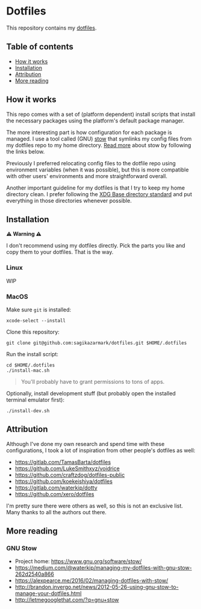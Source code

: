 # Dotfiles

This repository contains my [dotfiles](https://wiki.archlinux.org/index.php/Dotfiles).


## Table of contents

- [How it works](#how-it-works)
- [Installation](#installation)
- [Attribution](#attribution)
- [More reading](#more-reading)


## How it works

This repo comes with a set of (platform dependent) install scripts that install the necessary packages using the platform's default package manager.

The more interesting part is how configuration for each package is managed. I use a tool called (GNU) [stow](https://www.gnu.org/software/stow/) that symlinks my config files from my dotfiles repo to my home directory. [Read more](#gnu-stow) about stow by following the links below.

Previously I preferred relocating config files to the dotfile repo using environment variables (when it was possible), but this is more compatible with other users' environments and more straightforward overall.

Another important guideline for my dotfiles is that I try to keep my home directory clean. I prefer following the [XDG Base directory standard](https://wiki.archlinux.org/index.php/XDG_Base_Directory) and put everything in those directories whenever possible.


## Installation

**⚠️ Warning ⚠️**

I don't recommend using my dotfiles directly. Pick the parts you like and copy them to your dotfiles. That is the way.

### Linux

WIP

### MacOS

Make sure `git` is installed:

```shell
xcode-select --install
```

Clone this repository:

```shell
git clone git@github.com:sagikazarmark/dotfiles.git $HOME/.dotfiles
```

Run the install script:

```shell
cd $HOME/.dotfiles
./install-mac.sh
```

> You'll probably have to grant permissions to tons of apps.

Optionally, install development stuff (but probably open the installed terminal emulator first):

```shell
./install-dev.sh
```


## Attribution

Although I've done my own research and spend time with these configurations,
I took a lot of inspiration from other people's dotfiles as well:

- https://gitlab.com/TamasBarta/dotfiles
- https://github.com/LukeSmithxyz/voidrice
- https://github.com/craftzdog/dotfiles-public
- https://github.com/koekeishiya/dotfiles
- https://gitlab.com/waterkip/dotty
- https://github.com/xero/dotfiles

I'm pretty sure there were others as well, so this is not an exclusive list. Many thanks to all the authors out there.


## More reading

### GNU Stow

- Project home: https://www.gnu.org/software/stow/
- https://medium.com/@waterkip/managing-my-dotfiles-with-gnu-stow-262d2540a866
- https://alexpearce.me/2016/02/managing-dotfiles-with-stow/
- http://brandon.invergo.net/news/2012-05-26-using-gnu-stow-to-manage-your-dotfiles.html
- http://letmegooglethat.com/?q=gnu+stow
